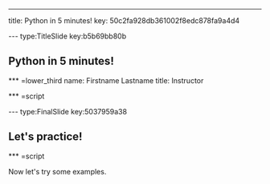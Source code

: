 ---
title: Python in 5 minutes!
key: 50c2fa928db361002f8edc878fa9a4d4


--- type:TitleSlide key:b5b69bb80b
## Python in 5 minutes!

*** =lower_third
name: Firstname Lastname
title: Instructor

*** =script



--- type:FinalSlide key:5037959a38
## Let's practice!

*** =script

Now let's try some examples.

